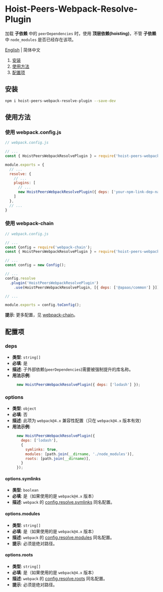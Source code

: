 # Hoist-Peers-Webpack-Resolve-Plugin

加载 **子依赖** 中的 `peerDependencies` 时，使用 **顶层依赖(hoisting)**，不管 **子依赖** 中 `node_modules` 是否已经存在该项。

[English](./README.md) | 简体中文

1. [安装](#安装)
2. [使用方法](#使用方法)
2. [配置项](#配置项)

## 安装

```bash
npm i hoist-peers-webpack-resolve-plugin --save-dev
```

## 使用方法

### 使用 webpack.config.js

```js
// webpack.config.js

// ...
const { HoistPeersWebpackResolvePlugin } = require('hoist-peers-webpack-resolve-plugin');

module.exports = {
  // ...
  resolve: {
    // ...
    plugins: [
      // ...
      new HoistPeersWebpackResolvePlugin({ deps: ['your-npm-link-dep-name'] })
    ]
  },
  // ...
}
```

### 使用 webpack-chain

```js
// webpack.config.js

// ...
const Config = require('webpack-chain');
const { HoistPeersWebpackResolvePlugin } = require('hoist-peers-webpack-resolve-plugin');

// ...
const config = new Config();

// ...
config.resolve
  .plugin('HoistPeersWebpackResolvePlugin')
    .use(HoistPeersWebpackResolvePlugin, [{ deps: ['@apaas/common'] }]);

// ...

module.exports = config.toConfig();
```

**提示**: 更多配置，见 [webpack-chain](https://www.npmjs.com/package/webpack-chain)。

## 配置项

### deps

+ **类型**: `string[]`
+ **必填**: 是
+ **描述**: 子外部依赖(`peerDependencies`)需要被强制提升的库名称。
+ **用法示例**:
  ```js
    new HoistPeersWebpackResolvePlugin({ deps: ['lodash'] });
  ```

### options

+ **类型**: `object`
+ **必填**: 否
+ **描述**: 此项为 `webpack@4.x` 兼容性配置（只在 `webpack@4.x` 版本有效）
+ **用法示例**:
  ```js
    new HoistPeersWebpackResolvePlugin({
      deps: ['lodash'],
      {
        symlinks: true,
        modules: [path.join(__dirname, './node_modules')],
        roots: [path.join(__dirname)],
      }
    });
  ```

#### options.symlinks

+ **类型**: `boolean`
+ **必填**: 是（如果使用的是 `webpack@4.x` 版本）
+ **描述**: `webpack` 的 [config.resolve.symlinks](https://v4.webpack.js.org/configuration/resolve/#resolvesymlinks) 同名配置。

#### options.modules

+ **类型**: `string[]`
+ **必填**: 是（如果使用的是 `webpack@4.x` 版本）
+ **描述**: `webpack` 的 [config.resolve.modules](https://v4.webpack.js.org/configuration/resolve/#resolvemodules) 同名配置。
+ **提示**: 必须是绝对路径。

#### options.roots

+ **类型**: `string[]`
+ **必填**: 是（如果使用的是 `webpack@4.x` 版本）
+ **描述**: `webpack` 的 [config.resolve.roots](https://v4.webpack.js.org/configuration/resolve/#resolveroots) 同名配置。
+ **提示**: 必须是绝对路径。

